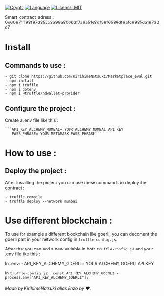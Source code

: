 [![Crypto](https://img.shields.io/badge/Ethereum-3C3C3D?style=for-the-badge&logo=Ethereum&logoColor=white)]()
[![Language](https://img.shields.io/badge/solidity-%3E%3D%200.8.0-lightgrey)]()
[![License: MIT](https://img.shields.io/badge/License-MIT-green.svg)](https://opensource.org/licenses/MIT)


Smart_contract_adress : 0x60671f198f97d352c3a99a800bdf7a6a51e8df59f6586df6afc9985da19732c7

# Install

## Commands to use :

    - git clone https://github.com/KirihimeNatsuki/Marketplace_eval.git
    - npm install
    - npm i truffle
    - npm i dotenv
    - npm i @truffle/hdwallet-provider
    
## Configure the project :

Create a .env file like this : 

    ```API_KEY_ALCHEMY_MUMBAI= YOUR ALCHEMY MUMBAI API KEY
       PASS_PHRASE= YOUR METAMASK PASS_PHRASE```
 
# How to use :

## Deploy the project :

After installing the project you can use these commands to deploy the contract :

    - truffle compile
    - truffle deploy --network mumbai

# Use different blockchain :

To use for example a different blockchain like goerli, you can decoment the goerli part in your network config in `truffle-config.js`.

After that you can add a new variable in both `truffle-config.js` and your .env file like this :

  In .env:
    - API_KEY_ALCHEMY_GOERLI= YOUR ALCHEMY GOERLI API KEY

  In `truffle-config.js`:
    - ```const API_KEY_ALCHEMY_GOERLI = process.env["API_KEY_ALCHEMY_GOERLI"];```

###### Made by KirihimeNatsuki alias Enzo by ❤️.
